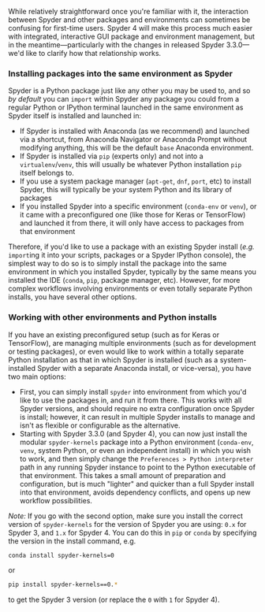 While relatively straightforward once you're familiar with it, the interaction between Spyder and other packages and environments can sometimes be confusing for first-time users.
Spyder 4 will make this process much easier with integrated, interactive GUI package and environment management, but in the meantime—particularly with the changes in released Spyder 3.3.0—we'd like to clarify how that relationship works.


### Installing packages into the same environment as Spyder

Spyder is a Python package just like any other you may be used to, and so *by default* you can ``import`` within Spyder any package you could from a regular Python or IPython terminal launched in the same environment as Spyder itself is installed and launched in:

* If Spyder is installed with Anaconda (as we recommend) and launched via a shortcut, from Anaconda Navigator or Anaconda Prompt without modifying anything, this will be the default ``base`` Anaconda environment.
* If Spyder is installed via ``pip`` (experts only) and not into a ``virtualenv``/``venv``, this will usually be whatever Python installation ``pip`` itself belongs to.
* If you use a system package manager (``apt-get``, ``dnf``, ``port``, etc) to install Spyder, this will typically be your system Python and its library of packages
* If you installed Spyder into a specific environment (``conda-env`` or ``venv``), or it came with a preconfigured one (like those for Keras or TensorFlow) and launched it from there, it will only have access to packages from that environment

Therefore, if you'd like to use a package with an existing Spyder install (*e.g.* ``import``ing it into your scripts, packages or a Spyder IPython console), the simplest way to do so is to simply install the package into the same environment in which you installed Spyder, typically by the same means you installed the IDE (``conda``, ``pip``, package manager, etc).
However, for more complex workflows involving environments or even totally separate Python installs, you have several other options.


### Working with other environments and Python installs

If you have an existing preconfigured setup (such as for Keras or TensorFlow), are managing multiple environments (such as for development or testing packages), or even would like to work within a totally separate Python installation as that in which Spyder is installed (such as a system-installed Spyder with a separate Anaconda install, or vice-versa), you have two main options:

* First, you can simply install ``spyder`` into environment from which you'd like to use the packages in, and run it from there.
  This works with all Spyder versions, and should require no extra configuration once Spyder is install; however, it can result in multiple Spyder installs to manage and isn't as flexible or configurable as the alternative.
* Starting with Spyder 3.3.0 (and Spyder 4), you can now just install the modular ``spyder-kernels`` package into a Python environment (``conda-env``, ``venv``, system Python, or even an independent install) in which you wish to work, and then simply change the ``Preferences > Python interpreter`` path in any running Spyder instance to point to the Python executable of that environment.
  This takes a small amount of preparation and configuration, but is much "lighter" and quicker than a full Spyder install into that environment, avoids dependency conflicts, and opens up new workflow possibilities.

*Note:* If you go with the second option, make sure you install the correct version of ``spyder-kernels`` for the version of Spyder you are using: ``0.x`` for Spyder 3, and ``1.x`` for Spyder 4. You can do this in ``pip`` or ``conda`` by specifying the version in the install command, e.g.

```bash
conda install spyder-kernels=0
```

or

```bash
pip install spyder-kernels==0.*
```

to get the Spyder 3 version (or replace the ``0`` with ``1`` for Spyder 4).